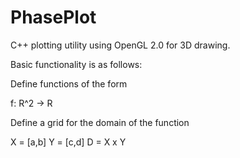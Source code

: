 # PhasePlot
C++ plotting utility using OpenGL 2.0 for 3D drawing.

Basic functionality is as follows:

Define functions of the form 

f: R^2 -> R

Define a grid for the domain of the function

X = [a,b]
Y = [c,d]
D = X x Y


